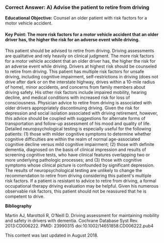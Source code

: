 
### Correct Answer: A) Advise the patient to retire from driving 

**Educational Objective:** Counsel an older patient with risk factors for a motor vehicle accident.

#### **Key Point:** The more risk factors for a motor vehicle accident that an older driver has, the higher the risk for an adverse event while driving.

This patient should be advised to retire from driving. Driving assessments are qualitative and rely heavily on clinical judgment. The more risk factors for a motor vehicle accident that an older driver has, the higher the risk for an adverse event while driving. Drivers at highest risk should be counseled to retire from driving. This patient has multiple risk factors for unsafe driving, including cognitive impairment, self-restrictions in driving (does not drive after dark or on the interstate highway, drives within a 10-mile radius of home), minor accidents, and concerns from family members about driving safety. His other risk factors include impaired mobility, hearing decline, and medical conditions with increased risk for loss of consciousness. Physician advice to retire from driving is associated with older drivers appropriately discontinuing driving. Given the risk for depression and social isolation associated with driving retirement, however, this advice should be coupled with suggestions for alternate forms of transportation and follow-up assessment of his mood and quality of life.
Detailed neuropsychological testing is especially useful for the following patients: (1) those with milder cognitive symptoms to determine whether cognitive difficulties are within the realm of normal age-associated cognitive decline versus mild cognitive impairment; (2) those with definite dementia, diagnosed on the basis of clinical impression and results of screening cognitive tests, who have clinical features overlapping two or more underlying pathologic processes; and (3) those with cognitive symptoms whose clinical picture is confounded by significant depression. The results of neuropsychological testing are unlikely to change the recommendation to retire from driving considering this patient's multiple risk factors.
If a patient is resistant to advice to retire from driving, a formal occupational therapy driving evaluation may be helpful.
Given his numerous observable risk factors, this patient should not be reassured that he is competent to drive.

**Bibliography**

Martin AJ, Marottoli R, O’Neill D. Driving assessment for maintaining mobility and safety in drivers with dementia. Cochrane Database Syst Rev. 2013:CD006222. PMID: 23990315 doi:10.1002/14651858.CD006222.pub4

This content was last updated in August 2018.